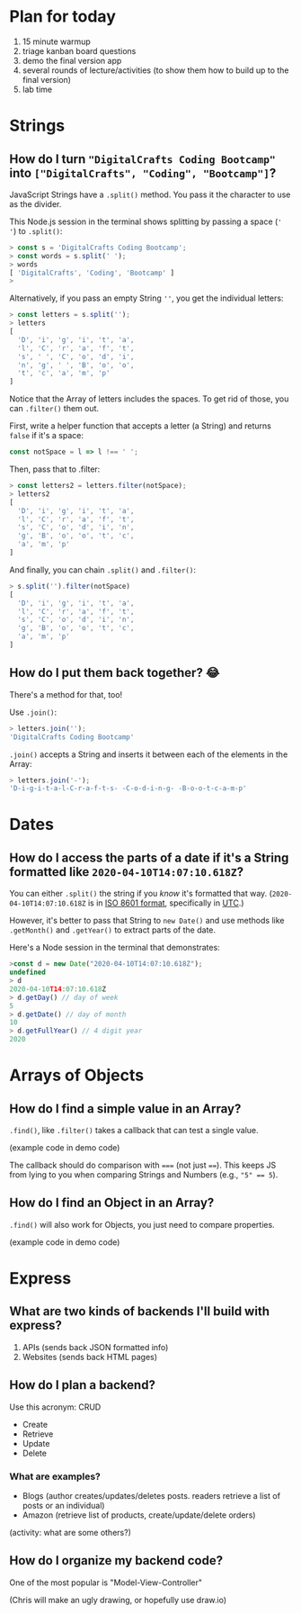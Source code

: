 # Plan for today

1. 15 minute warmup
2. triage kanban board questions
3. demo the final version app
4. several rounds of lecture/activities (to show them how to build up to the final version)
5. lab time

# Strings

## How do I turn `"DigitalCrafts Coding Bootcamp"` into `["DigitalCrafts", "Coding", "Bootcamp"]`?

JavaScript Strings have a `.split()` method. You pass it the character to use as the divider. 

This Node.js session in the terminal shows splitting by passing a space (`' '`) to `.split()`:

```js
> const s = 'DigitalCrafts Coding Bootcamp';
> const words = s.split(' ');
> words
[ 'DigitalCrafts', 'Coding', 'Bootcamp' ]
> 
```

Alternatively, if you pass an empty String `''`, you get the individual letters:

```js
> const letters = s.split('');
> letters
[
  'D', 'i', 'g', 'i', 't', 'a',
  'l', 'C', 'r', 'a', 'f', 't',
  's', ' ', 'C', 'o', 'd', 'i',
  'n', 'g', ' ', 'B', 'o', 'o',
  't', 'c', 'a', 'm', 'p'
]
```

Notice that the Array of letters includes the spaces. To get rid of those, you can `.filter()` them out.

First, write a helper function that accepts a letter (a String) and returns `false` if it's a space:

```js
const notSpace = l => l !== ' ';
```

Then, pass that to .filter:

```js
> const letters2 = letters.filter(notSpace);
> letters2
[
  'D', 'i', 'g', 'i', 't', 'a',
  'l', 'C', 'r', 'a', 'f', 't',
  's', 'C', 'o', 'd', 'i', 'n',
  'g', 'B', 'o', 'o', 't', 'c',
  'a', 'm', 'p'
]
```

And finally, you can chain `.split()` and `.filter()`:

```js
> s.split('').filter(notSpace)
[
  'D', 'i', 'g', 'i', 't', 'a',
  'l', 'C', 'r', 'a', 'f', 't',
  's', 'C', 'o', 'd', 'i', 'n',
  'g', 'B', 'o', 'o', 't', 'c',
  'a', 'm', 'p'
]
```

## How do I put them back together? :joy:

There's a method for that, too!

Use `.join()`:

```js
> letters.join('');
'DigitalCrafts Coding Bootcamp'
```

`.join()` accepts a String and inserts it between each of the elements in the Array:

```js
> letters.join('-');
'D-i-g-i-t-a-l-C-r-a-f-t-s- -C-o-d-i-n-g- -B-o-o-t-c-a-m-p'
```

# Dates

## How do I access the parts of a date if it's a String formatted like `2020-04-10T14:07:10.618Z`?

You can either `.split()` the string if you *know* it's formatted that way. (`2020-04-10T14:07:10.618Z` is in [ISO 8601 format](https://en.wikipedia.org/wiki/ISO_8601), specifically in [UTC](https://en.wikipedia.org/wiki/Coordinated_Universal_Time).)

However, it's better to pass that String to `new Date()` and use methods like `.getMonth()` and `.getYear()` to extract parts of the date.

Here's a Node session in the terminal that demonstrates:

```js
>const d = new Date("2020-04-10T14:07:10.618Z");
undefined
> d
2020-04-10T14:07:10.618Z
> d.getDay() // day of week
5
> d.getDate() // day of month
10
> d.getFullYear() // 4 digit year
2020
```


# Arrays of Objects

## How do I find a simple value in an Array?

`.find()`, like `.filter()` takes a callback that can test a single value.

(example code in demo code)

The callback should do comparison with `===` (not just `==`). This keeps JS from lying to you when comparing Strings and Numbers (e.g., `"5" == 5`).

## How do I find an Object in an Array?

`.find()` will also work for Objects, you just need to compare properties.

(example code in demo code)

# Express

## What are two kinds of backends I'll build with express?

1. APIs (sends back JSON formatted info)
2. Websites (sends back HTML pages)

## How do I plan a backend?

Use this acronym: CRUD

- Create
- Retrieve
- Update
- Delete

### What are examples?

- Blogs (author creates/updates/deletes posts. readers retrieve a list of posts or an individual)
- Amazon (retrieve list of products, create/update/delete orders)

(activity: what are some others?)

## How do I organize my backend code?

One of the most popular is "Model-View-Controller"

(Chris will make an ugly drawing, or hopefully use draw.io)